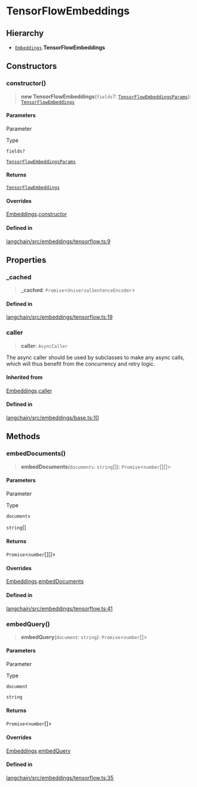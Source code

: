 TensorFlowEmbeddings
====================

Hierarchy[​](#hierarchy "Direct link to Hierarchy")
---------------------------------------------------

*   [`Embeddings`](/docs/api/embeddings_base/classes/Embeddings).**TensorFlowEmbeddings**

Constructors[​](#constructors "Direct link to Constructors")
------------------------------------------------------------

### constructor()[​](#constructor "Direct link to constructor()")

> **new TensorFlowEmbeddings**(`fields`?: [`TensorFlowEmbeddingsParams`](/docs/api/embeddings_tensorflow/interfaces/TensorFlowEmbeddingsParams)): [`TensorFlowEmbeddings`](/docs/api/embeddings_tensorflow/classes/TensorFlowEmbeddings)

#### Parameters[​](#parameters "Direct link to Parameters")

Parameter

Type

`fields?`

[`TensorFlowEmbeddingsParams`](/docs/api/embeddings_tensorflow/interfaces/TensorFlowEmbeddingsParams)

#### Returns[​](#returns "Direct link to Returns")

[`TensorFlowEmbeddings`](/docs/api/embeddings_tensorflow/classes/TensorFlowEmbeddings)

#### Overrides[​](#overrides "Direct link to Overrides")

[Embeddings](/docs/api/embeddings_base/classes/Embeddings).[constructor](/docs/api/embeddings_base/classes/Embeddings#constructor)

#### Defined in[​](#defined-in "Direct link to Defined in")

[langchain/src/embeddings/tensorflow.ts:9](https://github.com/hwchase17/langchainjs/blob/46e1734/langchain/src/embeddings/tensorflow.ts#L9)

Properties[​](#properties "Direct link to Properties")
------------------------------------------------------

### \_cached[​](#_cached "Direct link to _cached")

> **\_cached**: `Promise`<`UniversalSentenceEncoder`\>

#### Defined in[​](#defined-in-1 "Direct link to Defined in")

[langchain/src/embeddings/tensorflow.ts:19](https://github.com/hwchase17/langchainjs/blob/46e1734/langchain/src/embeddings/tensorflow.ts#L19)

### caller[​](#caller "Direct link to caller")

> **caller**: `AsyncCaller`

The async caller should be used by subclasses to make any async calls, which will thus benefit from the concurrency and retry logic.

#### Inherited from[​](#inherited-from "Direct link to Inherited from")

[Embeddings](/docs/api/embeddings_base/classes/Embeddings).[caller](/docs/api/embeddings_base/classes/Embeddings#caller)

#### Defined in[​](#defined-in-2 "Direct link to Defined in")

[langchain/src/embeddings/base.ts:10](https://github.com/hwchase17/langchainjs/blob/46e1734/langchain/src/embeddings/base.ts#L10)

Methods[​](#methods "Direct link to Methods")
---------------------------------------------

### embedDocuments()[​](#embeddocuments "Direct link to embedDocuments()")

> **embedDocuments**(`documents`: `string`\[\]): `Promise`<`number`\[\]\[\]\>

#### Parameters[​](#parameters-1 "Direct link to Parameters")

Parameter

Type

`documents`

`string`\[\]

#### Returns[​](#returns-1 "Direct link to Returns")

`Promise`<`number`\[\]\[\]\>

#### Overrides[​](#overrides-1 "Direct link to Overrides")

[Embeddings](/docs/api/embeddings_base/classes/Embeddings).[embedDocuments](/docs/api/embeddings_base/classes/Embeddings#embeddocuments)

#### Defined in[​](#defined-in-3 "Direct link to Defined in")

[langchain/src/embeddings/tensorflow.ts:41](https://github.com/hwchase17/langchainjs/blob/46e1734/langchain/src/embeddings/tensorflow.ts#L41)

### embedQuery()[​](#embedquery "Direct link to embedQuery()")

> **embedQuery**(`document`: `string`): `Promise`<`number`\[\]\>

#### Parameters[​](#parameters-2 "Direct link to Parameters")

Parameter

Type

`document`

`string`

#### Returns[​](#returns-2 "Direct link to Returns")

`Promise`<`number`\[\]\>

#### Overrides[​](#overrides-2 "Direct link to Overrides")

[Embeddings](/docs/api/embeddings_base/classes/Embeddings).[embedQuery](/docs/api/embeddings_base/classes/Embeddings#embedquery)

#### Defined in[​](#defined-in-4 "Direct link to Defined in")

[langchain/src/embeddings/tensorflow.ts:35](https://github.com/hwchase17/langchainjs/blob/46e1734/langchain/src/embeddings/tensorflow.ts#L35)